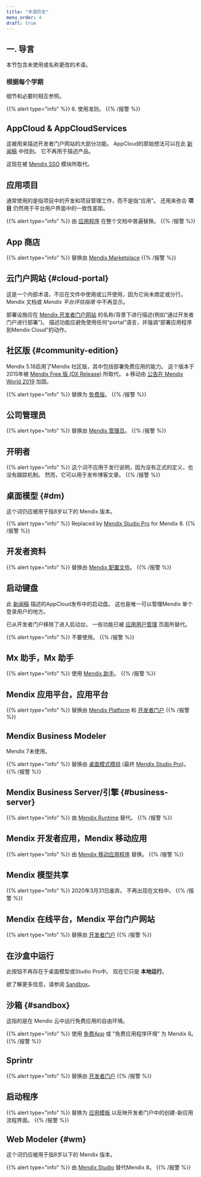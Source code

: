```yaml
---
title: "术语历史"
menu_order: 4
draft: true
---
```


## 一. 导言

本节包含未使用或名称更改的术语。

### 根据每个学期

细节和必要时相互参照。

{{% alert type="info" %}}
6. 使用准则。
{{% /报警 %}}

## AppCloud & AppCloudServices

这被用来描述开发者门户网站的大部分功能。 AppCloud的原始想法可以在此 [新闻稿](https://www.mendix.com/press/new-mendix-appcloud/) 中找到。 它不再用于描述产品。

这现在被 [Mendix SSO](/appstore/modules/mendix-sso) 模块所取代。

## 应用项目

通常使用的是指项目中的开发和项目管理工作，而不是指“应用”。 还用来弥合 **项目** 仍然用于平台用户界面中的一致性差距。

{{% alert type="info" %}}
由 [应用程序](other-terms#app) 在整个文档中普遍替换。
{{% /报警 %}}

## App 商店

{{% alert type="info" %}}
替换由 [Mendix Marketplace](main-product-names#marketplace)
{{% /报警 %}}

## 云门户网站 {#cloud-portal}

这是一个内部术语，不应在文件中使用或公开使用，因为它尚未商定或分行。 Mendix 文档或 *Mendix 平台评估指南* 中不再显示。

部署设施应在 [Mendix 开发者门户网站](main-product-names#devportal) 的名称/背景下进行描述(例如“通过开发者门户进行部署”)。 描述功能应避免使用任何“portal”语言，并强调“部署应用程序到Mendix Cloud”的动作。

## 社区版 {#community-edition}

Mendix 5.18启用了Mendix 社区版，其中包括部署免费应用的能力。 这个版本于2015年被 [Mendix Free 版 (DX Release)](https://www.mendix.com/blog/powering-continuous-innovation-with-the-mendix-free-edition/) 所取代。 a 移动由 [公告在 Mendix World 2019](https://www.mendix.com/blog/a-3-step-leap-into-your-digital-future-highlights-from-mendix-world/) 加固。

{{% alert type="info" %}}
替换为 [免费版](other-terms#free-edition)。
{{% /报警 %}}

## 公司管理员

{{% alert type="info" %}}
替换由 [Mendix 管理员](other-terms#mendix-admin)。
{{% /报警 %}}

## 开明者

{{% alert type="info" %}}
这个词不应用于发行说明，因为没有正式的定义，也没有跟踪机制。 然而，它可以用于发布博客文章。
{{% /报警 %}}

## 桌面模型 {#dm}

这个词仍应被用于指8岁以下的 Mendix 版本。

{{% alert type="info" %}}
Replaced by [Mendix Studio Pro](main-product-names#pro) for Mendix 8.
{{% /报警 %}}

## 开发者资料

{{% alert type="info" %}}
替换由 [Mendix 配置文件](other-terms#profile)。
{{% /报警 %}}

## 启动键盘

此 [新闻稿](https://www.mendix.com/press/new-mendix-appcloud/) 描述的AppCloud发布中的启动盘。 这也是唯一可以管理Mendix 单个登录用户的地方。

已从开发者门户移除了进入启动台。 一些功能已被 [应用用户管理](/developerportal/collaborate/general-settings#managing-app-users) 页面所替代。

{{% alert type="info" %}}
不要使用。
{{% /报警 %}}

## Mx 助手，Mx 助手

{{% alert type="info" %}}
使用 [Mendix 助手](other-terms#mendix-assist)。
{{% /报警 %}}

## Mendix 应用平台，应用平台

{{% alert type="info" %}}
替换由 [Mendix Platform](main-product-names#platform) 和 [开发者门户](main-product-names#devportal)
{{% /报警 %}}

## Mendix Business Modeler

Mendix 7未使用。

{{% alert type="info" %}}
替换由 [桌面模式模组](#dm) (最终 [Mendix Studio Pro](main-product-names#pro))。
{{% /报警 %}}

## Mendix Business Server/引擎 {#business-server}

{{% alert type="info" %}}
由 [Mendix Runtime](other-terms#runtime) 替代。
{{% /报警 %}}

## Mendix 开发者应用，Mendix 移动应用

{{% alert type="info" %}}
由 [Mendix 移动应用程序](other-terms#mendix-mobile-app) 替换。
{{% /报警 %}}

## Mendix 模型共享

{{% alert type="info" %}}
2020年3月31日废弃。 不再出现在文档中。
{{% /报警 %}}

## Mendix 在线平台，Mendix 平台门户网站

{{% alert type="info" %}}
替换由 [开发者门户](main-product-names#devportal)
{{% /报警 %}}

## 在沙盒中运行

此按钮不再存在于桌面模型或Studio Pro中。 现在它只是 **本地运行**。

欲了解更多信息，请参阅 [Sandbox](#sandbox)。

## 沙箱 {#sandbox}

这指的是在 Mendix 云中运行免费应用的自由环境。

{{% alert type="info" %}}
使用 [免费App](other-terms#free-app) 或 "免费应用程序环境" 为 Mendix 8。
{{% /报警 %}}

## Sprintr

{{% alert type="info" %}}
替换由 [开发者门户](main-product-names#devportal)
{{% /报警 %}}

## 启动程序

{{% alert type="info" %}}
替换为 [应用模板](other-terms#app-template) 以反映开发者门户中的创建-新应用流程界面。
{{% /报警 %}}

## Web Modeler {#wm}

这个词仍应被用于指8岁以下的 Mendix 版本。

{{% alert type="info" %}}
由 [Mendix Studio](main-product-names#studio) 替代Mendix 8。
{{% /报警 %}}
